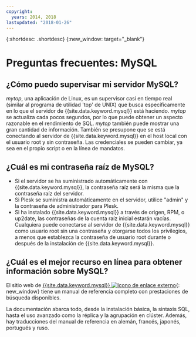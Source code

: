 ```yaml
---
copyright:
  years: 2014, 2018
lastupdated: "2018-01-26"
---
```


{:shortdesc: .shortdesc}
{:new_window: target="_blank"}

# Preguntas frecuentes: MySQL

## ¿Cómo puedo supervisar mi servidor MySQL?

_mytop_, una aplicación de Linux, es un supervisor casi en tiempo real (similar al programa de utilidad 'top' de UNIX) que busca específicamente en lo que el servidor de {{site.data.keyword.mysql}} está haciendo. _mytop_ se actualiza cada pocos segundos, por lo que puede obtener un aspecto razonable en el rendimiento de SQL. _mytop_ también puede mostrar una gran cantidad de información. También se presupone que se está conectando al servidor de {{site.data.keyword.mysql}} en el host local con el usuario root y sin contraseña. Las credenciales se pueden cambiar, ya sea en el propio script o en la línea de mandatos.

## ¿Cuál es mi contraseña raíz de MySQL?

* Si el servidor se ha suministrado automáticamente con {{site.data.keyword.mysql}}, la contraseña raíz será la misma que la contraseña raíz del servidor.
* Si Plesk se suministra automáticamente en el servidor, utilice "admin" y la contraseña de administrador para Plesk.
* Si ha instalado {{site.data.keyword.mysql}} a través de origen, RPM, o up2date, las contraseñas de la cuenta raíz inicial estarán vacías. Cualquiera puede conectarse al servidor de {{site.data.keyword.mysql}} como usuario root sin una contraseña y otorgarse todos los privilegios, a menos que establezca la contraseña de usuario root durante o después de la instalación de {{site.data.keyword.mysql}}.

## ¿Cuál es el mejor recurso en línea para obtener información sobre MySQL?

El sitio web de [{{site.data.keyword.mysql}} ![Icono de enlace externo](../../icons/launch-glyph.svg "Icono de enlace externo")](http://dev.mysql.com/doc/){: new_window} tiene un manual de referencia completo con prestaciones de búsqueda disponibles.

La documentación abarca todo, desde la instalación básica, la sintaxis SQL, hasta el uso avanzado como la réplica y la agrupación en clúster. Además, hay traducciones del manual de referencia en alemán, francés, japonés, portugués y ruso.
